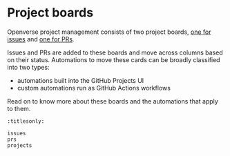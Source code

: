 # Project boards

Openverse project management consists of two project boards,
[one for issues](https://github.com/orgs/WordPress/projects/75) and
[one for PRs](https://github.com/orgs/WordPress/projects/98).

Issues and PRs are added to these boards and move across columns based on their
status. Automations to move these cards can be broadly classified into two
types:

- automations built into the GitHub Projects UI
- custom automations run as GitHub Actions workflows

Read on to know more about these boards and the automations that apply to them.

```{toctree}
:titlesonly:

issues
prs
projects
```
